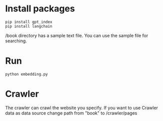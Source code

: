 # Install packages
```
pip install gpt_index
pip install langchain
```

/book directory has a sample text file. You can use the sample file for searching.

# Run 
```
python embedding.py
```

# Crawler

The crawler can crawl the website you specify. If you want to use Crawler data as data source change path from "book" to /crawler/pages 